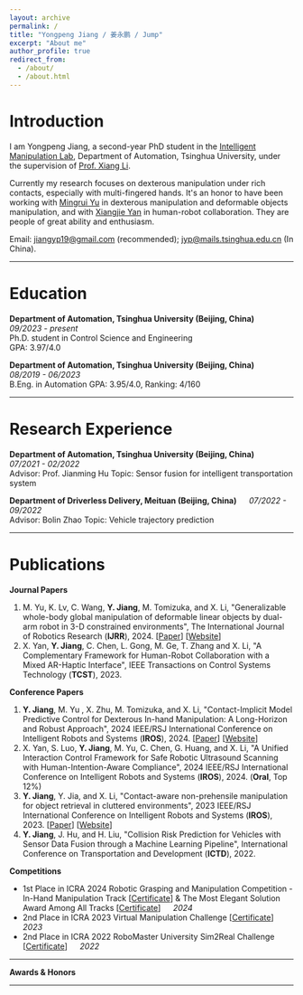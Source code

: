 ```yaml
---
layout: archive
permalink: /
title: "Yongpeng Jiang / 姜永鹏 / Jump"
excerpt: "About me"
author_profile: true
redirect_from: 
  - /about/
  - /about.html
---
```


# Introduction

I am Yongpeng Jiang, a second-year PhD student in the [Intelligent Manipulation Lab](https://thu-irml.com), Department of Automation, Tsinghua University, under the supervision of [Prof. Xiang Li](https://sites.google.com/view/homepageoflixiang/home).

Currently my research focuses on dexterous manipulation under rich contacts, especially with multi-fingered hands. It's an honor to have been working with [Mingrui Yu](https://mingrui-yu.github.io/) in dexterous manipulation and deformable objects manipulation, and with [Xiangjie Yan](https://yanseim.github.io/) in human-robot collaboration. They are people of great ability and enthusiasm.

Email: [jiangyp19@gmail.com](mailto:jiangyp19@gmail.com) (recommended); [jyp@mails.tsinghua.edu.cn](mailto:jyp@mails.tsinghua.edu.cn) (In China).

---

# Education

**Department of Automation, Tsinghua University (Beijing, China)** &emsp; _09/2023 - present_  
Ph.D. student in Control Science and Engineering  
GPA: 3.97/4.0

**Department of Automation, Tsinghua University (Beijing, China)** &emsp; _08/2019 - 06/2023_  
B.Eng. in Automation
GPA: 3.95/4.0, Ranking: 4/160

---

# Research Experience

**Department of Automation, Tsinghua University (Beijing, China)** &emsp; _07/2021 - 02/2022_  
Advisor: Prof. Jianming Hu 
Topic: Sensor fusion for intelligent transportation system

**Department of Driverless Delivery, Meituan (Beijing, China)** &emsp; _07/2022 - 09/2022_  
Advisor: Bolin Zhao
Topic: Vehicle trajectory prediction

---

# Publications

**Journal Papers**

1. M. Yu, K. Lv, C. Wang, **Y. Jiang**, M. Tomizuka, and X. Li, "Generalizable whole-body global manipulation of deformable linear objects by dual-arm robot in 3-D constrained environments", The International Journal of Robotics Research (**IJRR**), 2024. [[Paper](https://arxiv.org/abs/2310.09899)] [[Website](https://mingrui-yu.github.io/DLO_planning_2/)]
2. X. Yan, **Y. Jiang**, C. Chen, L. Gong, M. Ge, T. Zhang and X. Li, "A Complementary Framework for Human-Robot Collaboration with a Mixed AR-Haptic Interface", IEEE Transactions on Control Systems Technology (**TCST**), 2023.

**Conference Papers**

1. **Y. Jiang**, M. Yu , X. Zhu, M. Tomizuka, and X. Li, "Contact-Implicit Model Predictive Control for Dexterous In-hand Manipulation: A Long-Horizon and Robust Approach", 2024 IEEE/RSJ International Conference on Intelligent Robots and Systems (**IROS**), 2024. [[Paper](https://arxiv.org/abs/2402.18897)] [[Website](https://director-of-g.github.io/in_hand_manipulation/)]
2. X. Yan, S. Luo, **Y. Jiang**, M. Yu, C. Chen, G. Huang, and X. Li, "A Unified Interaction Control Framework for Safe Robotic Ultrasound Scanning with Human-Intention-Aware Compliance", 2024 IEEE/RSJ International Conference on Intelligent Robots and Systems (**IROS**), 2024. (**Oral**, Top 12%)
3. **Y. Jiang**, Y. Jia, and X. Li, "Contact-aware non-prehensile manipulation for object retrieval in cluttered environments", 2023 IEEE/RSJ International Conference on Intelligent Robots and Systems (**IROS**), 2023. [[Paper](https://arxiv.org/abs/2303.03635)] [[Website](https://director-of-g.github.io/push_in_clutter/)]
4. **Y. Jiang**, J. Hu, and H. Liu, "Collision Risk Prediction for Vehicles with Sensor Data Fusion through a Machine Learning Pipeline", International Conference on Transportation and Development (**ICTD**), 2022.

**Competitions**

- 1st Place in ICRA 2024 Robotic Grasping and Manipulation Competition - In-Hand Manipulation Track [[Certificate](https://director-of-g.github.io/files/24_ICRA_RGMC_Inhand.jpg)] & The Most Elegant Solution Award Among All Tracks [[Certificate](https://director-of-g.github.io/files/24_ICRA_RGMC_Elegant.jpg)] &emsp; _2024_
- 2nd Place in ICRA 2023 Virtual Manipulation Challenge [[Certificate](https://director-of-g.github.io/files/23_icra_virtual_manipulation_challenge_certificate.pdf)] &emsp; _2023_
- 2nd Place in ICRA 2022 RoboMaster University Sim2Real Challenge [[Certificate](https://director-of-g.github.io/files/22_icra_sim2real_certificate.pdf)] &emsp; _2022_

---

**Awards & Honors**

---
